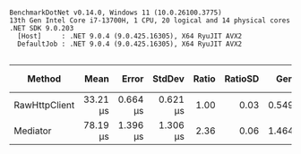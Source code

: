 ```

BenchmarkDotNet v0.14.0, Windows 11 (10.0.26100.3775)
13th Gen Intel Core i7-13700H, 1 CPU, 20 logical and 14 physical cores
.NET SDK 9.0.203
  [Host]     : .NET 9.0.4 (9.0.425.16305), X64 RyuJIT AVX2
  DefaultJob : .NET 9.0.4 (9.0.425.16305), X64 RyuJIT AVX2


```
| Method        | Mean     | Error    | StdDev   | Ratio | RatioSD | Gen0   | Gen1   | Allocated | Alloc Ratio |
|-------------- |---------:|---------:|---------:|------:|--------:|-------:|-------:|----------:|------------:|
| RawHttpClient | 33.21 μs | 0.664 μs | 0.621 μs |  1.00 |    0.03 | 0.5493 | 0.2441 |   6.88 KB |        1.00 |
| Mediator      | 78.19 μs | 1.396 μs | 1.306 μs |  2.36 |    0.06 | 1.4648 | 0.2441 |  17.98 KB |        2.61 |
